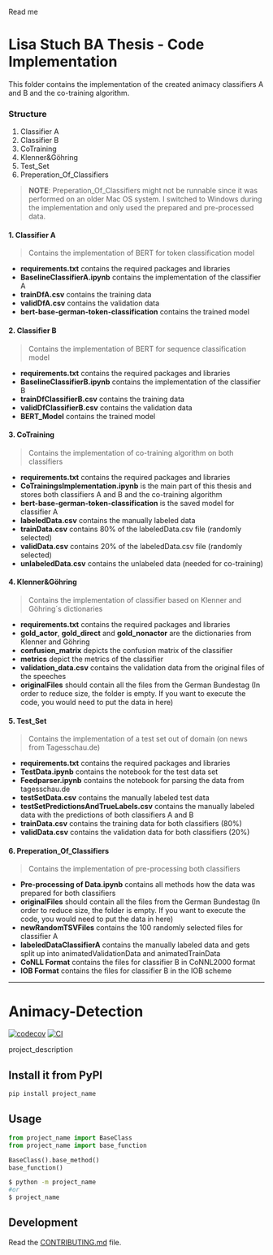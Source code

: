 Read me



# Lisa Stuch BA Thesis - Code Implementation

This folder contains the implementation of the created animacy classifiers A and B and the co-training algorithm.

### Structure

1. Classifier A
2. Classifier B
3. CoTraining
4. Klenner&Göhring
5. Test_Set
6. Preperation_Of_Classifiers

> **NOTE**: Preperation_Of_Classifiers might not be runnable since it was performed on an older Mac OS system. I switched to Windows during the implementation and only used the prepared and pre-processed data.

#### 1. Classifier A
> Contains the implementation of BERT for token classification model

- **requirements.txt** contains the required packages and libraries
- **BaselineClassifierA.ipynb** contains the implementation of the classifier A
- **trainDfA.csv** contains the training data
- **validDfA.csv** contains the validation data
- **bert-base-german-token-classification** contains the trained model

#### 2. Classifier B
> Contains the implementation of BERT for sequence classification model

- **requirements.txt** contains the required packages and libraries
- **BaselineClassifierB.ipynb** contains the implementation of the classifier B
- **trainDfClassifierB.csv** contains the training data
- **validDfClassifierB.csv** contains the validation data
- **BERT_Model** contains the trained model

#### 3. CoTraining
> Contains the implementation of co-training algorithm on both classifiers

- **requirements.txt** contains the required packages and libraries
- **CoTrainingsImplementation.ipynb** is the main part of this thesis and stores both classifiers A and B and the co-training algorithm
- **bert-base-german-token-classification** is the saved model for classifier A
- **labeledData.csv** contains the manually labeled data
- **trainData.csv** contains 80% of the labeledData.csv file (randomly selected)
- **validData.csv** contains 20% of the labeledData.csv file (randomly selected)
- **unlabeledData.csv** contains the unlabeled data (needed for co-training)

#### 4. Klenner&Göhring
> Contains the implementation of classifier based on Klenner and Göhring´s dictionaries

- **requirements.txt** contains the required packages and libraries
- **gold_actor**, **gold_direct** and **gold_nonactor** are the dictionaries from Klenner and Göhring
- **confusion_matrix** depicts the confusion matrix of the classifier
- **metrics** depict the metrics of the classifier
- **validation_data.csv** contains the validation data from the original files of the speeches
- **originalFiles** should contain all the files from the German Bundestag (In order to reduce size, the folder is empty. If you want to execute the code, you would need to put the data in here)

#### 5. Test_Set
> Contains the implementation of a test set out of domain (on news from Tagesschau.de)

- **requirements.txt** contains the required packages and libraries
- **TestData.ipynb** contains the notebook for the test data set 
- **Feedparser.ipynb** contains the notebook for parsing the data from tagesschau.de
- **testSetData.csv** contains the manually labeled test data
- **testSetPredictionsAndTrueLabels.csv** contains the manually labeled data with the predictions of both classifiers A and B
- **trainData.csv** contains the training data for both classifiers (80%)
- **validData.csv** contains the validation data for both classifiers (20%)

#### 6. Preperation_Of_Classifiers
> Contains the implementation of pre-processing both classifiers

- **Pre-processing of Data.ipynb** contains all methods how the data was prepared for both classifiers
- **originalFiles** should contain all the files from the German Bundestag (In order to reduce size, the folder is empty. If you want to execute the code, you would need to put the data in here)
- **newRandomTSVFiles** contains the 100 randomly selected files for classifier A
- **labeledDataClassifierA** contains the manually labeled data and gets split up into animatedValidationData and animatedTrainData
- **CoNLL Format** contains the files for classifier B in CoNNL2000 format 
- **IOB Format** contains the files for classifier B in the IOB scheme
  
---
# Animacy-Detection

[![codecov](https://codecov.io/gh/author_name/project_urlname/branch/main/graph/badge.svg?token=project_urlname_token_here)](https://codecov.io/gh/author_name/project_urlname)
[![CI](https://github.com/author_name/project_urlname/actions/workflows/main.yml/badge.svg)](https://github.com/author_name/project_urlname/actions/workflows/main.yml)

project_description

## Install it from PyPI

```bash
pip install project_name
```

## Usage

```py
from project_name import BaseClass
from project_name import base_function

BaseClass().base_method()
base_function()
```

```bash
$ python -m project_name
#or
$ project_name
```

## Development

Read the [CONTRIBUTING.md](CONTRIBUTING.md) file.
